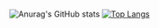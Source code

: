 ### 

<!--
**** is a ✨ _special_ ✨ repository because its `README.md` (this file) appears on your GitHub profile.

Here are some ideas to get you started:

# Harry 😉
### Who Am I
- 🌱 I’m currently learning OOP,TDD,Java
- 🥇 I majored in Computer Science

### Experience
- 🎓 Hoseo University (2017.03~ )

-->



![Anurag's GitHub stats](https://github-readme-stats.vercel.app/api?username=Seung-hwan285&show_icons=true)
[![Top Langs](https://github-readme-stats.vercel.app/api/top-langs/?username=Seung-hwan285&layout=compact)](https://github.com/anuraghazra/github-readme-stats)
